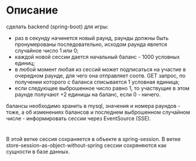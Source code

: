 # Описание

сделать backend (spring-boot) для игры:

- раз в секунду начинется новый раунд, раунды должны быть пронумерованы последовательно, исходом 
    раунда явлется случайное число 1 или 0;
- каждой новой сессии дается начальный баланс - 1000 условных единиц;
- в любой момент любая из сессий может подписаться на участие в очередном раунде, для чего она отправляет 
    соотв. GET запрос, по получении которого с баланса списывается 1 условная единица;
- если следующее выброшенное число равно 1, то участвущие в этом раунде получают +2 единицы на 
    баланс, если 0 - ничего.

балансы необходимо хранить в mysql, значения и номера раундов - тоже, а об изменениях балансов и 
последнем выброшенном случайном числе - информировать сессии через EventSource (SSE).

#

В этой ветке сессия сохраняется в объекте в spring-session. В ветке store-session-as-object-without-spring 
сессии сохряняются как сущности в базе данных.
